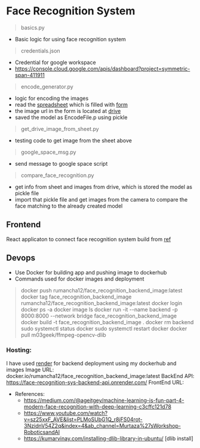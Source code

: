 
# Face Recognition System

> basics.py
  - Basic logic for using face recognition system

> credentials.json
  - Credential for google workspace
  - https://console.cloud.google.com/apis/dashboard?project=symmetric-span-411911

> encode_generator.py
  - logic for encoding the images
  - read the [spreadsheet](https://docs.google.com/spreadsheets/d/14SobbZCDKX9IKOJjY56G-WIOfVc7BctskqEKRG2ImAo/edit?resourcekey#gid=1132047224) which is filled with [form](https://forms.gle/15pNdt9f3BgL4nTh7) 
  - the image url in the form is located at [drive](https://drive.google.com/drive/u/0/folders/1Yo50e_-Wg0VuEiYU06mg6kRp0NCa8nrgzglOQfLiB3MizkpP5Ye7rp3KQuknwPseRhejC9sI)
  - saved the model as EncodeFile.p using pickle

> get_drive_image_from_sheet.py
  - testing code to get image from the sheet above

> google_space_msg.py
  - send message to google space script

> compare_face_recognition.py
  - get info from sheet and images from drive, which is stored the model as pickle file
  - import that pickle file and get images from the camera to compare the face matching to the already created model

## Frontend

React applicaton to connect face recognition system build from [ref](https://www.smashingmagazine.com/2020/06/facial-recognition-web-application-react/)



## Devops

- Use Docker for building app and pushing image to dockerhub
- Commands used for docker images and deployment
> docker push rumancha12/face_recognition_backend_image:latest
> docker tag face_recognition_backend_image rumancha12/face_recognition_backend_image:latest
> docker login
> docker ps -a
> docker image ls
> docker run -it --name backend -p 8000:8000 --network bridge face_recognition_backend_image
> docker build -t face_recognition_backend_image .
> docker rm backend
> sudo systemctl status docker
> sudo systemctl restart docker
>  docker pull m03geek/ffmpeg-opencv-dlib
> 
> 



### Hosting: 
I have used [render](https://dashboard.render.com/web/srv-cmp42kfqd2ns738o8jr0/deploys/dep-cmp42kvqd2ns738o8jtg) for backend deployment using my 
dockerhub and images 
Image URL: docker.io/rumancha12/face_recognition_backend_image:latest
BackEnd API: https://face-recognition-sys-backend-api.onrender.com/
FrontEnd URL: 












- References:
  - https://medium.com/@ageitgey/machine-learning-is-fun-part-4-modern-face-recognition-with-deep-learning-c3cffc121d78
  - https://www.youtube.com/watch?v=sz25xxF_AVE&list=PLMoSUbG1Q_r8jFS04rot-3NzidnV54Z2q&index=4&ab_channel=Murtaza%27sWorkshop-RoboticsandAI
  - https://kumarvinay.com/installing-dlib-library-in-ubuntu/ [dlib install]